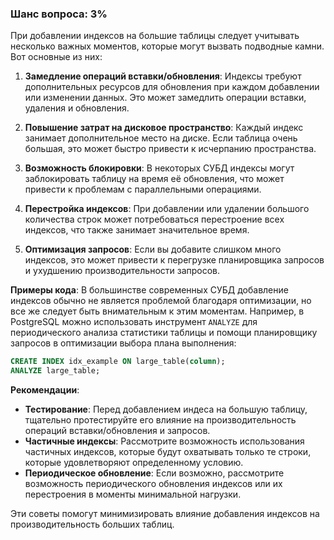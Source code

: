 ### Шанс вопроса: 3%

При добавлении индексов на большие таблицы следует учитывать несколько важных моментов, которые могут вызвать подводные камни. Вот основные из них:

1. **Замедление операций вставки/обновления**: Индексы требуют дополнительных ресурсов для обновления при каждом добавлении или изменении данных. Это может замедлить операции вставки, удаления и обновления.

2. **Повышение затрат на дисковое пространство**: Каждый индекс занимает дополнительное место на диске. Если таблица очень большая, это может быстро привести к исчерпанию пространства.

3. **Возможность блокировки**: В некоторых СУБД индексы могут заблокировать таблицу на время её обновления, что может привести к проблемам с параллельными операциями.

4. **Перестройка индексов**: При добавлении или удалении большого количества строк может потребоваться перестроение всех индексов, что также занимает значительное время.

5. **Оптимизация запросов**: Если вы добавите слишком много индексов, это может привести к перегрузке планировщика запросов и ухудшению производительности запросов.

**Примеры кода**: В большинстве современных СУБД добавление индексов обычно не является проблемой благодаря оптимизации, но все же следует быть внимательным к этим моментам. Например, в PostgreSQL можно использовать инструмент `ANALYZE` для периодического анализа статистики таблицы и помощи планировщику запросов в оптимизации выбора плана выполнения:

```sql
CREATE INDEX idx_example ON large_table(column);
ANALYZE large_table;
```

**Рекомендации**:
- **Тестирование**: Перед добавлением индеса на большую таблицу, тщательно протестируйте его влияние на производительность операций вставки/обновления и запросов.
- **Частичные индексы**: Рассмотрите возможность использования частичных индексов, которые будут охватывать только те строки, которые удовлетворяют определенному условию.
- **Периодическое обновление**: Если возможно, рассмотрите возможность периодического обновления индексов или их перестроения в моменты минимальной нагрузки.

Эти советы помогут минимизировать влияние добавления индексов на производительность больших таблиц.